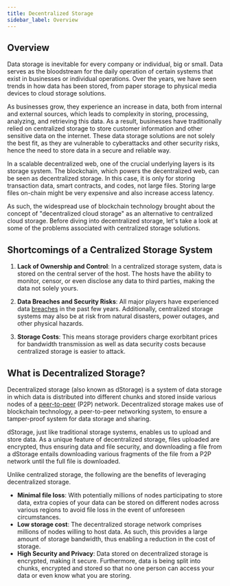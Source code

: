 ```yaml
---
title: Decentralized Storage
sidebar_label: Overview
---
```


## Overview <a id="Decentralized Storage Overview"></a>

Data storage is inevitable for every company or individual, big or small. Data serves as the bloodstream for the daily operation of certain systems that exist in businesses or individual operations. Over the years, we have seen trends in how data has been stored, from paper storage to physical media devices to cloud storage solutions. 

As businesses grow, they experience an increase in data, both from internal and external sources, which leads to complexity in storing, processing, analyzing, and retrieving this data. As a result, businesses have traditionally relied on centralized storage to store customer information and other sensitive data on the internet. These data storage solutions are not solely the best fit, as they are vulnerable to cyberattacks and other security risks, hence the need to store data in a secure and reliable way.

 In a scalable decentralized web, one of the crucial underlying layers is its storage system. The blockchain, which powers the decentralized web, can be seen as decentralized storage. In this case, it is only for storing transaction data, smart contracts, and codes, not large files. Storing large files on-chain might be very expensive and also increase access latency.

 As such, the widespread use of blockchain technology brought about the concept of "decentralized cloud storage" as an alternative to centralized cloud storage. Before diving into decentralized storage, let's take a look at some of the problems associated with centralized storage solutions.


## Shortcomings of a Centralized Storage System <a id="Shortcomings of a Centralized Storage System"></a>

1. **Lack of Ownership and Control**: In a centralized storage system, data is stored on the central server of the host. The hosts have the ability to monitor, censor, or even disclose any data to third parties, making the data not solely yours.
  
2. **Data Breaches and Security Risks**: All major players have experienced data [breaches](https://techcrunch.com/2018/09/28/everything-you-need-to-know-about-facebooks-data-breach-affecting-50m-users/)  in the past few years. Additionally, centralized storage systems may also be at risk from natural disasters, power outages, and other physical hazards.
  
3. **Storage Costs**: This means storage providers charge exorbitant prices for bandwidth transmission as well as data security costs because centralized storage is easier to attack.

## What is Decentralized Storage? <a id="What is Decentralized Storage?"></a>

Decentralized storage (also known as dStorage) is a system of data storage in which data is distributed into different chunks and stored inside various nodes of a [peer-to-peer](https://en.wikipedia.org/wiki/Peer-to-peer) (P2P) network. Decentralized storage makes use of blockchain technology, a peer-to-peer networking system, to ensure a tamper-proof system for data storage and sharing.

dStorage, just like traditional storage systems, enables us to upload and store data. As a unique feature of decentralized storage, files uploaded are encrypted, thus ensuring data and file security, and downloading a file from a dStorage entails downloading various fragments of the file from a P2P network until the full file is downloaded.

Unlike centralized storage, the following are the benefits of leveraging decentralized storage.

* **Minimal file loss**:  With potentially millions of nodes participating to store data, extra copies of your data can be stored on different nodes across various regions to avoid file loss in the event of unforeseen circumstances.
* **Low storage cost**: The decentralized storage network comprises millions of nodes willing to host data. As such, this provides a large amount of storage bandwidth, thus enabling a reduction in the cost of storage.
* **High Security and Privacy**: Data stored on decentralized storage is encrypted, making it secure. Furthermore, data is being split into chunks, encrypted and stored so that no one person can access your data or even know what you are storing.


